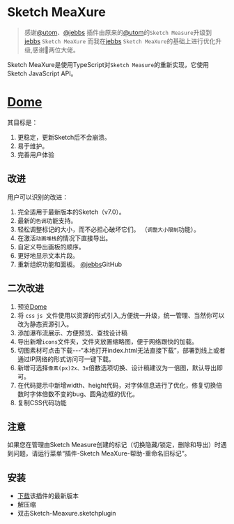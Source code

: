 # Sketch MeaXure

> 感谢[@utom](https://github.com/utom)、[@jebbs](https://github.com/qjebbs)
> 插件由原来的[@utom](https://github.com/utom)的`Sketch Measure`升级到[jebbs](https://github.com/qjebbs) `Sketch MeaXure`
> 而我在[jebbs](https://github.com/qjebbs) `Sketch MeaXure`的基础上进行优化升级,感谢🙏两位大佬。

Sketch MeaXure是使用TypeScript对`Sketch Measure`的重新实现，它使用Sketch JavaScript API。
# [Dome](http://hubzyy.gitee.io/sketch-meaxure/)

其目标是：

1. 更稳定，更新Sketch后不会崩溃。
1. 易于维护。
1. 完善用户体验

## 改进

用户可以识别的改进：
1. 完全适用于最新版本的Sketch（v7.0）。
1. 最新的`色调`功能支持。
1. 轻松调整标记的大小，而不必担心破坏它们。 （`调整大小限制`功能）。
1. 在激活`动画堆栈`的情况下直接导出。
1. 自定义导出画板的顺序。
1. 更好地显示文本片段。
1. 重新组织功能和面板。
[@jebbs](https://github.com/qjebbs/sketch-meaxure)GitHub

## 二次改进
1. 预览[Dome](http://hubzyy.gitee.io/sketch-meaxure/)
1. 将 `css` `js `文件使用以资源的形式引入,方便统一升级，统一管理、当然你可以改为静态资源引入。
1. 添加瀑布流展示、方便预览、查找设计稿
1. 导出新增`icons`文件夹，文件夹放置缩略图，便于网络跟快的加载。
1. 切图素材可点击下载---“本地打开index.html无法直接下载”，部署到线上或者通过IP网络的形式访问可一键下载。
1. 新增可选择`像素(px)2x、3x`倍数选项切换、设计稿建议为一倍图，默认导出即可。
1. 在代码提示中新增width、height代码，对字体信息进行了优化，修复切换倍数时字体倍数不变的bug、圆角边框的优化。
1. 复制CSS代码功能


## 注意

如果您在管理由Sketch Measure创建的标记（切换隐藏/锁定，删除和导出）时遇到问题，请运行菜单“插件-Sketch MeaXure-帮助-重命名旧标记”。

## 安装

- [下载](https://gitee.com/hubzyy/sketch-meaxure/attach_files/579039/download/sketch-meaxure.sketchplugin.zip)该插件的最新版本
- 解压缩
- 双击Sketch-Meaxure.sketchplugin